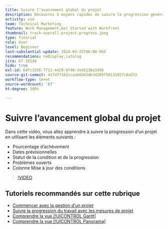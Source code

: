 ```yaml
---
title: Suivre l’avancement global du projet
description: Découvrez 5 moyens rapides de suivre la progression générale d’un projet.
activity: use
team: Technical Marketing
feature: Work Management,Get Started with Workfront
thumbnail: track-overall-project-progress.jpeg
type: Tutorial
role: User
level: Beginner
last-substantial-update: 2024-04-25T00:00:00Z
recommendations: noDisplay,catalog
jira: KT-10149
hide: true
exl-id: 64fc1556-7711-4429-9f48-7ed3136e3d98
source-git-commit: d17df7162ccaab6b62db34209f50131927c0a532
workflow-type: tm+mt
source-wordcount: '67'
ht-degree: 100%

---
```


# Suivre l’avancement global du projet

Dans cette vidéo, vous allez apprendre à suivre la progression d’un projet en utilisant les éléments suivants :

* Pourcentage d’achèvement
* Dates prévisionnelles
* Statut de la condition et de la progression
* Problèmes ouverts
* Colonne Mise à jour des conditions

>[!VIDEO](https://video.tv.adobe.com/v/3428748/?quality=12&learn=on&enablevpops)

## Tutoriels recommandés sur cette rubrique

* [Commencer avec la gestion d’un projet](/help/manage-work/projects/getting-started-manage-a-project.md)
* [Suivre la progression du travail avec les mesures de projet](/help/manage-work/projects/track-work-progress-with-project-metrics.md)
* [Comprendre la vue [!UICONTROL Gantt]](/help/manage-work/projects/understand-the-gantt-view.md)
* [Comprendre la vue [!UICONTROL Panorama]](/help/manage-work/projects/understand-the-board-view.md)
